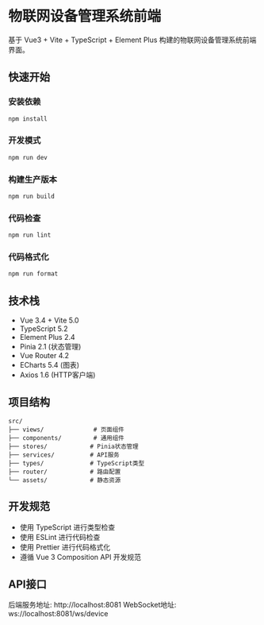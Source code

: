 # 物联网设备管理系统前端

基于 Vue3 + Vite + TypeScript + Element Plus 构建的物联网设备管理系统前端界面。

## 快速开始

### 安装依赖
```bash
npm install
```

### 开发模式
```bash
npm run dev
```

### 构建生产版本
```bash
npm run build
```

### 代码检查
```bash
npm run lint
```

### 代码格式化
```bash
npm run format
```

## 技术栈

- Vue 3.4 + Vite 5.0
- TypeScript 5.2
- Element Plus 2.4
- Pinia 2.1 (状态管理)
- Vue Router 4.2
- ECharts 5.4 (图表)
- Axios 1.6 (HTTP客户端)

## 项目结构

```
src/
├── views/              # 页面组件
├── components/         # 通用组件
├── stores/            # Pinia状态管理
├── services/          # API服务
├── types/             # TypeScript类型
├── router/            # 路由配置
└── assets/            # 静态资源
```

## 开发规范

- 使用 TypeScript 进行类型检查
- 使用 ESLint 进行代码检查
- 使用 Prettier 进行代码格式化
- 遵循 Vue 3 Composition API 开发规范

## API接口

后端服务地址: http://localhost:8081
WebSocket地址: ws://localhost:8081/ws/device
